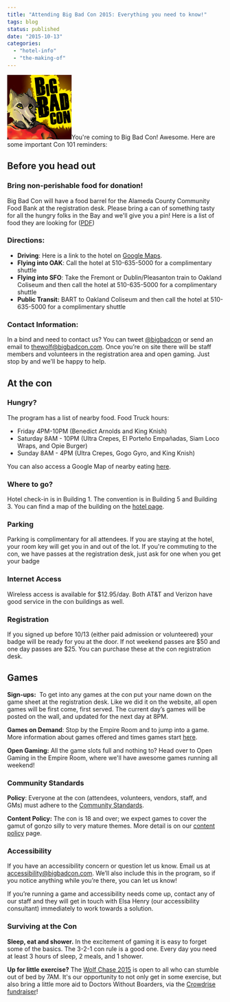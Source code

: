 ```yaml
---
title: "Attending Big Bad Con 2015: Everything you need to know!"
tags: blog
status: published
date: "2015-10-13"
categories: 
  - "hotel-info"
  - "the-making-of"
---
```


[![extra-life-logo](/images/extra-life-logo.jpg)](http://www.bigbadcon.com/wp-content/uploads/2014/10/extra-life-logo.jpg)You're coming to Big Bad Con! Awesome. Here are some important Con 101 reminders:

## Before you head out

### **Bring non-perishable food for donation!**

Big Bad Con will have a food barrel for the Alameda County Community Food Bank at the registration desk. Please bring a can of something tasty for all the hungry folks in the Bay and we'll give you a pin! Here is a list of food they are looking for ([PDF](http://www.accfb.org/wordpress/wp-content/uploads/2013/05/food_shopping_list.pdf))

### **Directions:**

- **Driving**: Here is a link to the hotel on [Google Maps](http://maps.google.com/maps?q=Hilton+Oakland+Airport,+1+Hegenberger+Road,+Oakland,+CA+94621&daddr=1+Hegenberger+Road,+Oakland,+CA+94621+%28Hilton+Oakland+Airport%29&hl=en&ll=37.72801,-122.201121&spn=0.011235,0.025771&sll=37.728214,-122.201115&sspn=0.01765,0.032015&gl=us&view=map&geocode=CQ5JsyxwchLfFWqvPwId8Fi3-CEw_bYY-9xkag&t=h&z=16&vpsrc=0).
- **Flying into OAK**: Call the hotel at 510-635-5000 for a complimentary shuttle
- **Flying into SFO**: Take the Fremont or Dublin/Pleasanton train to Oakland Coliseum and then call the hotel at 510-635-5000 for a complimentary shuttle
- **Public Transit:** BART to Oakland Coliseum and then call the hotel at 510-635-5000 for a complimentary shuttle

### **Contact Information**:

In a bind and need to contact us? You can tweet [@bigbadcon](https://twitter.com/bigbadcon) or send an email to thewolf@bigbadcon.com. Once you’re on site there will be staff members and volunteers in the registration area and open gaming. Just stop by and we'll be happy to help.

## At the con

### **Hungry?**

The program has a list of nearby food. Food Truck hours:

- Friday 4PM-10PM (Benedict Arnolds and King Knish)
- Saturday 8AM - 10PM (Ultra Crepes, El Porteño Empañadas, Siam Loco Wraps, and Opie Burger)
- Sunday 8AM - 4PM (Ultra Crepes, Gogo Gyro, and King Knish)

You can also access a Google Map of nearby eating [here](http://maps.google.com/maps/ms?ie=UTF&msa=0&msid=104218137553804756482.00048fc4c035ce545b774).

### **Where to go?**

Hotel check-in is in Building 1. The convention is in Building 5 and Building 3. You can find a map of the building on the [hotel page](http://www.bigbadcon.com/?page_id=192 "Hotel").

### **Parking**

Parking is complimentary for all attendees. If you are staying at the hotel, your room key will get you in and out of the lot. If you're commuting to the con, we have passes at the registration desk, just ask for one when you get your badge

### **Internet Access**

Wireless access is available for $12.95/day. Both AT&T and Verizon have good service in the con buildings as well.

### **Registration**

If you signed up before 10/13 (either paid admission or volunteered) your badge will be ready for you at the door. If not weekend passes are $50 and one day passes are $25. You can purchase these at the con registration desk.

## Games

**Sign-ups:**  To get into any games at the con put your name down on the game sheet at the registration desk. Like we did it on the website, all open games will be first come, first served. The current day’s games will be posted on the wall, and updated for the next day at 8PM.

**Games on Demand**: Stop by the Empire Room and to jump into a game. More information about games offered and times games start [here](http://www.bigbadcon.com/games-on-demand-2015/).

**Open Gaming:** All the game slots full and nothing to? Head over to Open Gaming in the Empire Room, where we'll have awesome games running all weekend!

### Community Standards

**Policy**: Everyone at the con (attendees, volunteers, vendors, staff, and GMs) must adhere to the [Community Standards](http://www.bigbadcon.com/community-standards/).

**Content Policy:** The con is 18 and over; we expect games to cover the gamut of gonzo silly to very mature themes. More detail is on our [content policy](http://www.bigbadcon.com/?p=294 "Big Bad Con Content Standards") page.

### Accessibility

If you have an accessibility concern or question let us know. Email us at [accessibility@bigbadcon.com](mailto:accessibility@bigbadcon.com). We’ll also include this in the program, so if you notice anything while you’re there, you can let us know!

If you’re running a game and accessibility needs come up, contact any of our staff and they will get in touch with Elsa Henry (our accessibility consultant) immediately to work towards a solution.

### Surviving at the Con

**Sleep, eat and shower.** In the excitement of gaming it is easy to forget some of the basics. The 3-2-1 con rule is a good one. Every day you need at least 3 hours of sleep, 2 meals, and 1 shower.

**Up for little exercise?** The [Wolf Chase 2015](http://www.bigbadcon.com/events/wolf-chase-2015/) is open to all who can stumble out of bed by 7AM. It's our opportunity to not only get in some exercise, but also bring a little more aid to Doctors Without Boarders, via the [Crowdrise fundraiser](https://www.crowdrise.com/wolfchase2015)!
